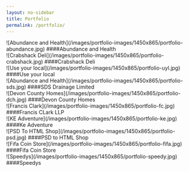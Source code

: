 ```yaml
---
layout: no-sidebar
title: Portfolio
permalink: /portfolio/
---
```



<section class="portfolio-item col-md-4">
![Abundance and Health](/images/portfolio-images/1450x865/portfolio-abundance.jpg)
####Abundance and Health
</section>

<section class="portfolio-item col-md-4">
![Crabshack Deli](/images/portfolio-images/1450x865/portfolio-crabshack.jpg)
####Crabshack Deli
</section>

<section class="portfolio-item col-md-4">
![Use your local](/images/portfolio-images/1450x865/portfolio-uyl.jpg)
####Use your local
</section>

<section class="portfolio-item col-md-4">
![Abundance and Health](/images/portfolio-images/1450x865/portfolio-sds.jpg)
####SDS Drainage Limited
</section>

<section class="portfolio-item col-md-4">
![Devon County Homes](/images/portfolio-images/1450x865/portfolio-dch.jpg)
####Devon County Homes
</section>

<section class="portfolio-item col-md-4">
![Francis Clark](/images/portfolio-images/1450x865/portfolio-fc.jpg)
####Francis CLark LLP
</section>

<section class="portfolio-item col-md-4">
![KE Adventure](/images/portfolio-images/1450x865/portfolio-ke.jpg)
####Ke Adventure
</section>

<section class="portfolio-item col-md-4">
![PSD To HTML Shop](/images/portfolio-images/1450x865/portfolio-psd.jpg)
####PSD to HTML Shop
</section>

<section class="portfolio-item col-md-4">
![Fifa Coin Store](/images/portfolio-images/1450x865/portfolio-fifa.jpg)
####Fifa Coin Store
</section>

<section class="portfolio-item col-md-4">
![Speedys](/images/portfolio-images/1450x865/portfolio-speedy.jpg)
####Speedys
</section>

<div>&nbsp;</div>
